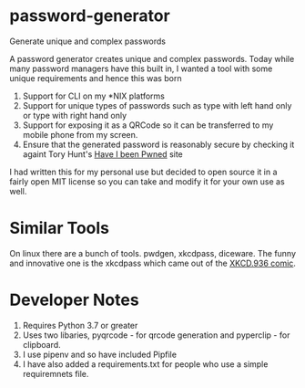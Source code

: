# password-generator
Generate unique and complex passwords

A password generator creates unique and complex passwords.  Today while many password managers have this built in, I wanted a tool with some unique requirements and hence this was born 

1.  Support for CLI on my \*NIX platforms
2.  Support for unique types of passwords such as type with left hand only or type with right hand only
3.  Support for exposing it as a QRCode so it can be transferred to my mobile phone from my screen.
4.  Ensure that the generated password is reasonably secure by checking it againt Tory Hunt's [Have I been Pwned](https://haveibeenpwned.com/About) site

I had written this for my personal use but decided to open source it in a
fairly open MIT license so you can take and modify it for your own use as well.

# Similar Tools
On linux there are a bunch of tools.  pwdgen, xkcdpass, diceware.  The funny
and innovative one is the xkcdpass which came out of the [XKCD.936 comic](https://xkcd.com/936/).  

# Developer Notes

1.  Requires Python 3.7 or greater
2.  Uses two libaries, pyqrcode - for qrcode generation and pyperclip - for clipboard.
3.  I use pipenv and so have included Pipfile
4.  I have also added a requirements.txt for people who use a simple
    requiremnets file.

